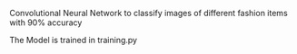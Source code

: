 Convolutional Neural Network to classify images of different fashion items with 90% accuracy

The Model is trained in training.py
